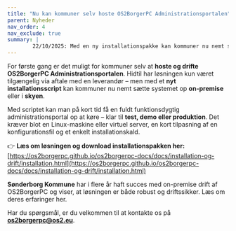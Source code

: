 ```yaml
---
title: "Nu kan kommuner selv hoste OS2BorgerPC Administrationsportalen"
parent: Nyheder
nav_order: 4
nav_exclude: true
summary: |
        22/10/2025: Med en ny installationspakke kan kommuner nu nemt sætte systemet op on-premise eller i skyen - klar til test, demo eller produktion.
---
```



For første gang er det muligt for kommuner selv at **hoste og drifte OS2BorgerPC Administrationsportalen**. Hidtil har løsningen kun været tilgængelig via aftale med en leverandør – men med et **nyt installationsscript** kan kommuner nu nemt sætte systemet op **on-premise** eller i **skyen**.  

Med scriptet kan man på kort tid få en fuldt funktionsdygtig administrationsportal op at køre – klar til **test, demo eller produktion**. Det kræver blot en Linux-maskine eller virtuel server, en kort tilpasning af en konfigurationsfil og et enkelt installationskald.  

👉 **Læs om løsningen og download installationspakken her:**  
[https://os2borgerpc.github.io/os2borgerpc-docs/docs/installation-og-drift/installation.html](https://os2borgerpc.github.io/os2borgerpc-docs/docs/installation-og-drift/installation.html)  

**Sønderborg Kommune** har i flere år haft succes med on-premise drift af OS2BorgerPC og viser, at løsningen er både robust og driftssikker. Læs om deres erfaringer her.  

Har du spørgsmål, er du velkommen til at kontakte os på **os2borgerpc@os2.eu**.  
